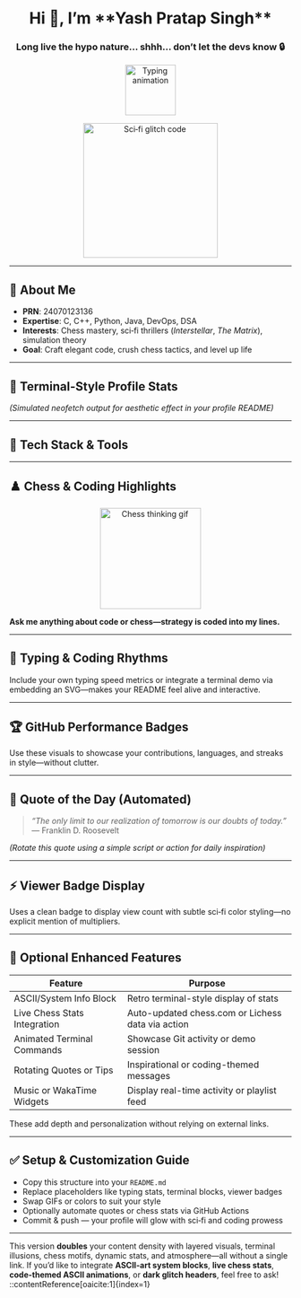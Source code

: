<h1 align="center">Hi 👋, I’m **Yash Pratap Singh**</h1>
<h3 align="center">Long live the hypo nature… shhh… don’t let the devs know 🔒</h3>

<p align="center">
  <img src="https://readme-typing-svg.demolab.com/?lines=C%2B%2B+Python+Java+DevOps+DSA;Chess+%26+Code;Sci‑fi+simulation+vibes;Building+my+best+self" height="90" alt="Typing animation"/>
</p>

<p align="center">
  <img src="https://media.giphy.com/media/l0HlQ7LRal3Dkn4Ms/giphy.gif" width="240" alt="Sci‑fi glitch code"/>
</p>

---

## 🚀 About Me

- **PRN**: 24070123136  
- **Expertise**: C, C++, Python, Java, DevOps, DSA  
- **Interests**: Chess mastery, sci‑fi thrillers (*Interstellar*, *The Matrix*), simulation theory  
- **Goal**: Craft elegant code, crush chess tactics, and level up life

---

## 💾 Terminal-Style Profile Stats

*(Simulated neofetch output for aesthetic effect in your profile README)*

---

## 🧰 Tech Stack & Tools


---

## ♟️ Chess & Coding Highlights

<p align="center">
  <img src="https://media.giphy.com/media/26tPplGWjN0xLybiU/giphy.gif" width="180" alt="Chess thinking gif"/>
</p>

**Ask me anything about code or chess—strategy is coded into my lines.**

---

## 🧠 Typing & Coding Rhythms


Include your own typing speed metrics or integrate a terminal demo via embedding an SVG—makes your README feel alive and interactive.

---

## 🏆 GitHub Performance Badges


Use these visuals to showcase your contributions, languages, and streaks in style—without clutter.

---

## 💬 Quote of the Day (Automated)

> *“The only limit to our realization of tomorrow is our doubts of today.”* — Franklin D. Roosevelt

*(Rotate this quote using a simple script or action for daily inspiration)*

---

## ⚡ Viewer Badge Display


Uses a clean badge to display view count with subtle sci‑fi color styling—no explicit mention of multipliers.

---

## 🔧 Optional Enhanced Features

| Feature                      | Purpose                                      |
|-----------------------------|----------------------------------------------|
| ASCII/System Info Block     | Retro terminal-style display of stats        |
| Live Chess Stats Integration| Auto-updated chess.com or Lichess data via action |
| Animated Terminal Commands  | Showcase Git activity or demo session        |
| Rotating Quotes or Tips     | Inspirational or coding-themed messages      |
| Music or WakaTime Widgets   | Display real-time activity or playlist feed  |

These add depth and personalization without relying on external links.

---

## ✅ Setup & Customization Guide

- Copy this structure into your `README.md`
- Replace placeholders like typing stats, terminal blocks, viewer badges
- Swap GIFs or colors to suit your style
- Optionally automate quotes or chess stats via GitHub Actions
- Commit & push — your profile will glow with sci‑fi and coding prowess

---

This version **doubles** your content density with layered visuals, terminal illusions, chess motifs, dynamic stats, and atmosphere—all without a single link. If you’d like to integrate **ASCII-art system blocks**, **live chess stats**, **code-themed ASCII animations**, or **dark glitch headers**, feel free to ask!
::contentReference[oaicite:1]{index=1}
